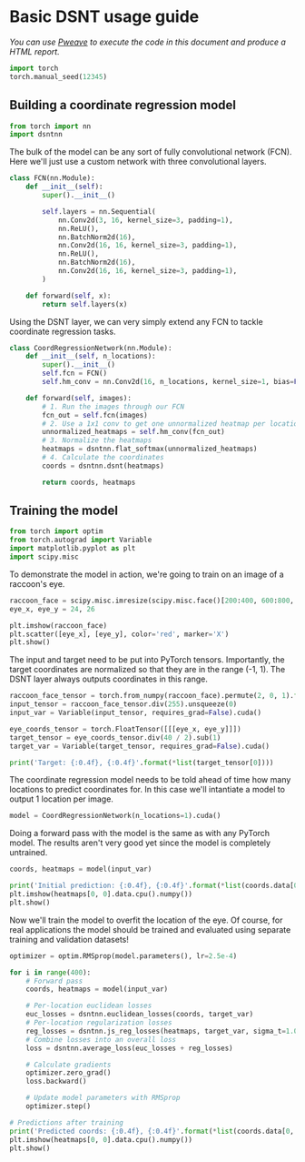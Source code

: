 # Basic DSNT usage guide

_You can use [Pweave](http://mpastell.com/pweave/) to execute the code in this
document and produce a HTML report._

```python
import torch
torch.manual_seed(12345)
```

## Building a coordinate regression model

```python
from torch import nn
import dsntnn
```

The bulk of the model can be any sort of fully convolutional network (FCN).
Here we'll just use a custom network with three convolutional layers.

```python
class FCN(nn.Module):
    def __init__(self):
        super().__init__()

        self.layers = nn.Sequential(
            nn.Conv2d(3, 16, kernel_size=3, padding=1),
            nn.ReLU(),
            nn.BatchNorm2d(16),
            nn.Conv2d(16, 16, kernel_size=3, padding=1),
            nn.ReLU(),
            nn.BatchNorm2d(16),
            nn.Conv2d(16, 16, kernel_size=3, padding=1),
        )

    def forward(self, x):
        return self.layers(x)
```

Using the DSNT layer, we can very simply extend any FCN to tackle
coordinate regression tasks.

```python
class CoordRegressionNetwork(nn.Module):
    def __init__(self, n_locations):
        super().__init__()
        self.fcn = FCN()
        self.hm_conv = nn.Conv2d(16, n_locations, kernel_size=1, bias=False)

    def forward(self, images):
        # 1. Run the images through our FCN
        fcn_out = self.fcn(images)
        # 2. Use a 1x1 conv to get one unnormalized heatmap per location
        unnormalized_heatmaps = self.hm_conv(fcn_out)
        # 3. Normalize the heatmaps
        heatmaps = dsntnn.flat_softmax(unnormalized_heatmaps)
        # 4. Calculate the coordinates
        coords = dsntnn.dsnt(heatmaps)

        return coords, heatmaps
```

## Training the model

```python
from torch import optim
from torch.autograd import Variable
import matplotlib.pyplot as plt
import scipy.misc
```

To demonstrate the model in action, we're going to train on an image of a
raccoon's eye.

```python
raccoon_face = scipy.misc.imresize(scipy.misc.face()[200:400, 600:800, :], (40, 40))
eye_x, eye_y = 24, 26

plt.imshow(raccoon_face)
plt.scatter([eye_x], [eye_y], color='red', marker='X')
plt.show()
```

The input and target need to be put into PyTorch tensors. Importantly,
the target coordinates are normalized so that they are in the range (-1, 1).
The DSNT layer always outputs coordinates in this range.

```python
raccoon_face_tensor = torch.from_numpy(raccoon_face).permute(2, 0, 1).float()
input_tensor = raccoon_face_tensor.div(255).unsqueeze(0)
input_var = Variable(input_tensor, requires_grad=False).cuda()

eye_coords_tensor = torch.FloatTensor([[[eye_x, eye_y]]])
target_tensor = eye_coords_tensor.div(40 / 2).sub(1)
target_var = Variable(target_tensor, requires_grad=False).cuda()

print('Target: {:0.4f}, {:0.4f}'.format(*list(target_tensor[0])))
```

The coordinate regression model needs to be told ahead of time how many
locations to predict coordinates for. In this case we'll intantiate a
model to output 1 location per image.

```python
model = CoordRegressionNetwork(n_locations=1).cuda()
```

Doing a forward pass with the model is the same as with any PyTorch model.
The results aren't very good yet since the model is completely untrained.

```python
coords, heatmaps = model(input_var)

print('Initial prediction: {:0.4f}, {:0.4f}'.format(*list(coords.data[0, 0])))
plt.imshow(heatmaps[0, 0].data.cpu().numpy())
plt.show()
```

Now we'll train the model to overfit the location of the eye. Of course,
for real applications the model should be trained and evaluated using
separate training and validation datasets!

```python
optimizer = optim.RMSprop(model.parameters(), lr=2.5e-4)

for i in range(400):
    # Forward pass
    coords, heatmaps = model(input_var)

    # Per-location euclidean losses
    euc_losses = dsntnn.euclidean_losses(coords, target_var)
    # Per-location regularization losses
    reg_losses = dsntnn.js_reg_losses(heatmaps, target_var, sigma_t=1.0)
    # Combine losses into an overall loss
    loss = dsntnn.average_loss(euc_losses + reg_losses)

    # Calculate gradients
    optimizer.zero_grad()
    loss.backward()

    # Update model parameters with RMSprop
    optimizer.step()

# Predictions after training
print('Predicted coords: {:0.4f}, {:0.4f}'.format(*list(coords.data[0, 0])))
plt.imshow(heatmaps[0, 0].data.cpu().numpy())
plt.show()
```
